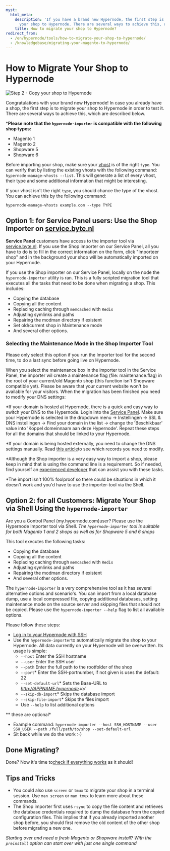 ```yaml
---
myst:
  html_meta:
    description: 'If you have a brand new Hypernode, the first step is to migrate
      your shop to Hypernode. There are several ways to achieve this, read them here. '
    title: How to migrate your shop to Hypernode?
redirect_from:
  - /en/hypernode/tools/how-to-migrate-your-shop-to-hypernode/
  - /knowledgebase/migrating-your-magento-to-hypernode/
---
```


<!-- source: https://support.hypernode.com/en/hypernode/tools/how-to-migrate-your-shop-to-hypernode/ -->

# How to Migrate Your Shop to Hypernode

![Step 2 - Copy your shop to Hypernode](https://s3.amazonaws.com/cdn.freshdesk.com/data/helpdesk/attachments/production/48023612566/original/RVSFfRgQvCqHofVt1b6KSSqmK_WI6QwyPA.png?1579610273)

Congratulations with your brand new Hypernode! In case you already have a shop, the first step is to migrate your shop to Hypernode in order to test it. There are several ways to achieve this, which are described below.

\***Please note that the `hypernode-importer` is compatible with the following shop types:**

- Magento 1
- Magento 2
- Shopware 5
- Shopware 6

Before importing your shop, make sure your [vhost](../nginx/hypernode-managed-vhosts.md) is of the right `type`. You can verify that by listing the existing vhosts with the following command: `hypernode-manage-vhosts --list`. This will generate a list of every vhost, their type and some additional information that might be interesting.

If your vhost isn't the right `type`, you should chance the type of the vhost. You can achieve this by the following command:

```nginx
hypernode-manage-vhosts example.com --type TYPE

```

## Option 1: for Service Panel users: Use the Shop Importer on [service.byte.nl](https://service.byte.nl)

**Service Panel** customers have access to the importer tool via [service.byte.nl](https://service.byte.nl).
If you use the Shop importer on our Service Panel, all you have to do is to fill in the correct information on the form, click "Importeer shop" and in the background your shop will be automatically imported on your Hypernode.

If you use the Shop importer on our Service Panel, locally on the node the `hypernode-importer` utility is ran. This is a fully scripted migration tool that executes all the tasks that need to be done when migrating a shop. This includes:

- Copying the database
- Copying all the content
- Replacing caching through `memcached` with `Redis`
- Adjusting symlinks and paths
- Repairing the modman directory if existent
- Set old/current shop in Maintenance mode
- And several other options.

### Selecting the Maintenance Mode in the Shop Importer Tool

Please only select this option if you run the Importer tool for the second time, to do a last sync before going live on Hypernode.

When you select the maintenance box in the importer tool in the Service Panel, the importer wil create a maintenance flag (file: maintenance.flag) in the root of your current/old Magento shop (this function isn't Shopware compatible yet). Please be aware that your current website won't be available for your visitors. When the migration has been finished you need to modify your DNS settings:

\*If your domain is hosted at Hypernode, there is a quick and easy way to switch your DNS to the Hypernode. Login into the [Service Panel](https://service.byte.nl). Make sure your Hypernode is selected in the dropdown menu -> Instellingen -> SSL & DNS instellingen -> Find your domain in the list -> change the 'Beschikbaar' value into 'Koppel domeinnaam aan deze Hypernode'. Repeat these steps for all the domains that should be linked to your Hypernode.

\*If your domain is being hosted externally, you need to change the DNS settings manually. Read [this article](../dns/how-to-manage-your-dns-settings-for-hypernode.md)to see which records you need to modify.

\*Although the Shop importer is a very easy way to import a shop, please keep in mind that is using the command line is a requirement. So if needed, find yourself an [experienced developer](https://www.byte.nl/partners#specialisms=Hypernode&cms=Magento) that can assist you with these tasks.

\*The import isn't 100% foolproof so there could be situations in which it doesn't work and you'd have to use the importer-tool via the Shell.

## Option 2: for all Customers: Migrate Your Shop via Shell Using the `hypernode-importer`

Are you a Control Panel (my.hypernode.com)user? Please use the Hypernode Importer tool via Shell.
*The `hypernode-importer` tool is suitable for both Magento 1 and 2 shops as well as for Shopware 5 and 6 shops*

This tool executes the following tasks:

- Copying the database
- Copying all the content
- Replacing caching through `memcached` with `Redis`
- Adjusting symlinks and paths
- Repairing the modman directory if existent
- And several other options.

The `hypernode-importer` is a very comprehensive tool as it has several alternative options and scenario's. You can import from a local database dump, use a local compressed file, copying additional databases, setting maintenance mode on the source server and skipping files that should not be copied. Please use the `hypernode-importer --help` flag to list all available options.

Please follow these steps:

- [Log in to your Hypernode with SSH](../ssh/how-to-log-in-to-the-hypernode-with-ssh.md)
- Use the `hypernode-importer`to automatically migrate the shop to your Hypernode. All data currently on your Hypernode will be overwritten. Its usage is simple:
  - `--host` Enter the SSH hostname
  - `--user` Enter the SSH user
  - `--path` Enter the full path to the rootfolder of the shop
  - `--port`\* Enter the SSH-portnumber, if not given is uses the default: 22
  - `--set-default-url`\* Sets the Base-URL to *<http://APPNAME.hypernode>.io/*
  - `--skip-db-import`\* Skips the database import
  - `--skip-file-import`\* Skips the files import
  - Use `--help` to list additional options

\*\* these are optional\*

- Example command: `hypernode-importer --host SSH_HOSTNAME --user SSH_USER --path /full/path/to/shop --set-default-url`
- Sit back while we do the work :-)

## Done Migrating?

Done? Now it's time to[check if everything works](../../best-practices/testing/how-to-check-if-everything-works.md) as it should!

## Tips and Tricks

- You could also use `screen` or `tmux` to migrate your shop in a terminal session. Use `man screen` or `man tmux` to learn more about these commands.
- The Shop importer first uses `rsync` to copy the file content and retrieves the database credentials required to dump the database from the copied configuration files. This implies that if you already imported another shop before, you should first remove the old content of the other shop before migrating a new one.

*Starting over and need a fresh Magento or Shopware install? With the `preinstall` option can start over with just one single command*
